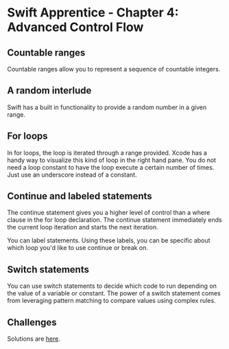 # Swift Apprentice - Chapter 4: Advanced Control Flow

## Countable ranges

Countable ranges allow you to represent a sequence of countable integers. 

## A random interlude

Swift has a built in functionality to provide a random number in a given range. 

## For loops

In for loops, the loop is iterated through a range provided. Xcode has a handy way to visualize this kind of loop in the right hand pane. You do not need a loop constant to have the loop execute a certain number of times. Just use an underscore instead of a constant. 

## Continue and labeled statements

The continue statement gives you a higher level of control than a where clause in the for loop declaration. The continue statement immediately ends the current loop iteration and starts the next iteration. 

You can label statements. Using these labels, you can be specific about which loop you'd like to use continue or break on.

## Switch statements

You can use switch statements to decide which code to run depending on the value of a variable or constant. The power of a switch statement comes from leveraging pattern matching to compare values using complex rules. 

## Challenges

Solutions are [here](https://github.com/raywenderlich/sa-materials/blob/editions/7.0/04-advanced-control-flow/projects/challenge/04-advanced-control-flow-challenges.playground/Contents.swift).
